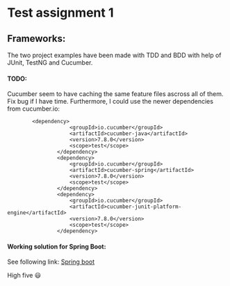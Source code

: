 # Test assignment 1  

## Frameworks:  
The two project examples have been made with TDD and BDD with help of JUnit, TestNG and Cucumber. 
  
#### TODO:  
Cucumber seem to have caching the same feature files ascross all of them. Fix bug if I have time.
Furthermore, I could use the newer dependencies from cucumber.io:  
```   
		<dependency>
                    <groupId>io.cucumber</groupId>
                    <artifactId>cucumber-java</artifactId>
                    <version>7.8.0</version>
                    <scope>test</scope>
                </dependency>
                <dependency>
                    <groupId>io.cucumber</groupId>
                    <artifactId>cucumber-spring</artifactId>
                    <version>7.8.0</version>
                    <scope>test</scope>
                </dependency>
                <dependency>
                    <groupId>io.cucumber</groupId>
                    <artifactId>cucumber-junit-platform-engine</artifactId>
                    <version>7.8.0</version>
                    <scope>test</scope>
                </dependency>  
```    
  
#### Working solution for Spring Boot:    
See following link: [Spring boot](https://github.com/tobias-z/assignment-testola1)    
  
High five :smiley:  
  